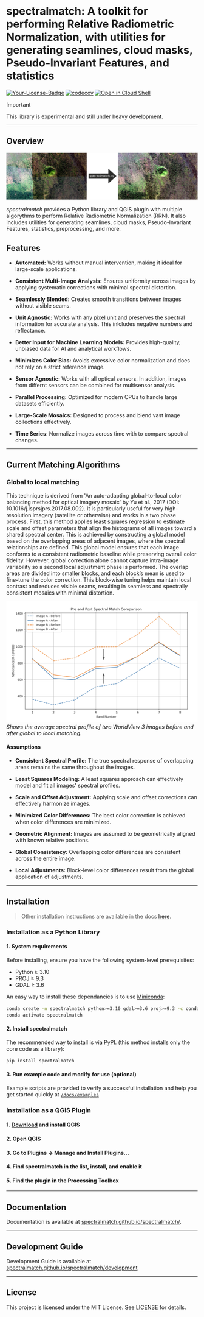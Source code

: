 # spectralmatch: A toolkit for performing Relative Radiometric Normalization, with utilities for generating seamlines, cloud masks, Pseudo-Invariant Features, and statistics

[![Your-License-Badge](https://img.shields.io/badge/License-MIT-green)](#)
[![codecov](https://codecov.io/gh/cankanoa/spatialmatch/graph/badge.svg?token=OKAM0BUUNS)](https://codecov.io/gh/cankanoa/spatialmatch)
[![Open in Cloud Shell](https://img.shields.io/badge/Launch-Google_Cloud_Shell-blue?logo=googlecloud)](https://ssh.cloud.google.com/cloudshell/editor?cloudshell_git_repo=https://github.com/spectralmatch/spectralmatch&cloudshell_working_dir=.&cloudshell_open_in_editor=docs/examples/example_global_to_local.py)

> [!IMPORTANT]
> This library is experimental and still under heavy development.
 
 ---

## Overview

![Global and Local Matching](./images/spectralmatch.png)

*spectralmatch* provides a Python library and QGIS plugin with multiple algorythms to perform Relative Radiometric Normalization (RRN). It also includes utilities for generating seamlines, cloud masks, Pseudo-Invariant Features, statistics, preprocessing, and more.

## Features

- **Automated:** Works without manual intervention, making it ideal for large-scale applications.

- **Consistent Multi-Image Analysis:** Ensures uniformity across images by applying systematic corrections with minimal spectral distortion.

- **Seamlessly Blended:** Creates smooth transitions between images without visible seams.

- **Unit Agnostic:** Works with any pixel unit and preserves the spectral information for accurate analysis. This inlcludes negative numbers and reflectance.

- **Better Input for Machine Learning Models:** Provides high-quality, unbiased data for AI and analytical workflows.

- **Minimizes Color Bias:** Avoids excessive color normalization and does not rely on a strict reference image.

- **Sensor Agnostic:** Works with all optical sensors. In addition, images from differnt sensors can be combined for multisensor analysis.

- **Parallel Processing:** Optimized for modern CPUs to handle large datasets efficiently.

- **Large-Scale Mosaics:** Designed to process and blend vast image collections effectively.
- **Time Series**: Normalize images across time with to compare spectral changes.

---

## Current Matching Algorithms

### Global to local matching
This technique is derived from 'An auto-adapting global-to-local color balancing method for optical imagery mosaic' by Yu et al., 2017 (DOI: 10.1016/j.isprsjprs.2017.08.002). It is particularly useful for very high-resolution imagery (satellite or otherwise) and works in a two phase process.
First, this method applies least squares regression to estimate scale and offset parameters that align the histograms of all images toward a shared spectral center. This is achieved by constructing a global model based on the overlapping areas of adjacent images, where the spectral relationships are defined. This global model ensures that each image conforms to a consistent radiometric baseline while preserving overall color fidelity.
However, global correction alone cannot capture intra-image variability so a second local adjustment phase is performed. The overlap areas are divided into smaller blocks, and each block’s mean is used to fine-tune the color correction. This block-wise tuning helps maintain local contrast and reduces visible seams, resulting in seamless and spectrally consistent mosaics with minimal distortion.


![Histogram matching graph](./images/matching_histogram.png)
*Shows the average spectral profile of two WorldView 3 images before and after global to local matching.*

#### Assumptions

- **Consistent Spectral Profile:** The true spectral response of overlapping areas remains the same throughout the images.

- **Least Squares Modeling:** A least squares approach can effectively model and fit all images' spectral profiles.

- **Scale and Offset Adjustment:** Applying scale and offset corrections can effectively harmonize images.

- **Minimized Color Differences:** The best color correction is achieved when color differences are minimized.

- **Geometric Alignment:** Images are assumed to be geometrically aligned with known relative positions.

- **Global Consistency:** Overlapping color differences are consistent across the entire image.

- **Local Adjustments:** Block-level color differences result from the global application of adjustments.

---
## Installation
> Other installation instructions are available in the docs [here](https://spectralmatch.github.io/spectralmatch/installation/).

### Installation as a Python Library

#### 1. System requirements
Before installing, ensure you have the following system-level prerequisites:

- Python ≥ 3.10
- PROJ ≥ 9.3
- GDAL ≥ 3.6

An easy way to install these dependancies is to use [Miniconda](https://www.anaconda.com/docs/getting-started/miniconda/install#quickstart-install-instructions):
```bash
conda create -n spectralmatch python>=3.10 gdal>=3.6 proj>=9.3 -c conda-forge
conda activate spectralmatch
```

#### 2. Install spectralmatch

The recommended way to install is via [PyPI](https://pypi.org/). (this method installs only the core code as a library):

```bash
pip install spectralmatch
```

#### 3. Run example code and modify for use (optional)

Example scripts are provided to verify a successful installation and help you get started quickly at [`/docs/examples`](https://github.com/spectralmatch/spectralmatch/blob/main/docs/examples/)

### Installation as a QGIS Plugin

#### 1. [Download](https://qgis.org/download/) and install QGIS
#### 2.	Open QGIS
#### 3.	Go to Plugins → Manage and Install Plugins…
#### 4.	Find spectralmatch in the list, install, and enable it
#### 5.	Find the plugin in the Processing Toolbox

---

## Documentation

Documentation is available at [spectralmatch.github.io/spectralmatch/](https://spectralmatch.github.io/spectralmatch/).

---
## Development Guide

Development Guide is available at [spectralmatch.github.io/spectralmatch/development](https://spectralmatch.github.io/spectralmatch/development/)

---

## License

This project is licensed under the MIT License. See [LICENSE](LICENSE.md) for details.